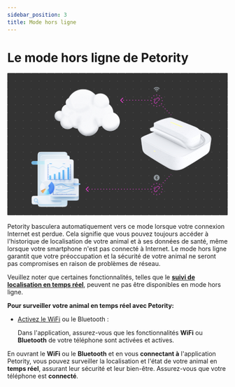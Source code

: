 ```yaml
---
sidebar_position: 3
title: Mode hors ligne
---
```


# Le mode hors ligne de Petority

![offline](/img/get-to-know/Offline-mode.jpg)

Petority basculera automatiquement vers ce mode lorsque votre connexion Internet est perdue. Cela signifie que vous pouvez toujours accéder à l'historique de localisation de votre animal et à ses données de santé, même lorsque votre smartphone n'est pas connecté à Internet. Le mode hors ligne garantit que votre préoccupation et la sécurité de votre animal ne seront pas compromises en raison de problèmes de réseau.

Veuillez noter que certaines fonctionnalités, telles que le **[suivi de localisation en temps réel](/docs/petority/features/live-tracking)**, peuvent ne pas être disponibles en mode hors ligne.

**Pour surveiller votre animal en temps réel avec Petority:**

+ [Activez le WiFi](/docs/petority/devices/configuring-wifi) ou le Bluetooth :

	Dans l'application, assurez-vous que les fonctionnalités **WiFi** ou **Bluetooth** de votre téléphone sont activées et actives.

En ouvrant le **WiFi** ou le **Bluetooth** et en vous **connectant à** l'application Petority, vous pouvez surveiller la localisation et l'état de votre animal en **temps réel**, assurant leur sécurité et leur bien-être. Assurez-vous que votre téléphone est **connecté**.